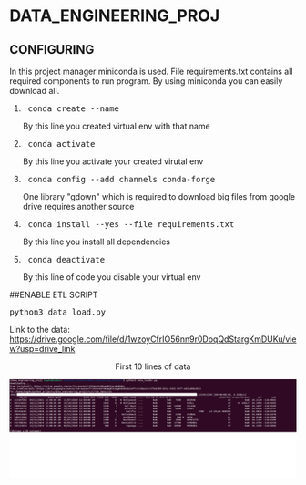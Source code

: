 # DATA_ENGINEERING_PROJ
## CONFIGURING
In this project manager miniconda is used.
File requirements.txt contains all required components to run program. 
By using miniconda you can easily download all.
1. <pre> conda create --name <your_project_name> </pre> By this line you created virtual env with that name
2. <pre> conda activate <your_project_name> </pre> By this line you activate your created virutal env
3. <pre> conda config --add channels conda-forge </pre> One library "gdown" which is required to download big files from google drive requires another source
4. <pre> conda install --yes --file requirements.txt </pre> By this line you install all dependencies
5. <pre> conda deactivate </pre> By this line of code you disable your virtual env

##ENABLE ETL SCRIPT
<pre>python3 data_load.py</pre>

Link to the data: https://drive.google.com/file/d/1wzoyCfrIO56nn9r0DoqQdStargKmDUKu/view?usp=drive_link

<p align="center">First 10 lines of data</p>

![FIRST 10 lines of data](images/screenshot.png)
 
